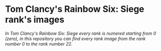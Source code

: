 # Tom Clancy's Rainbow Six: Siege rank's images
*In Tom Clancy's Rainbow Six: Siege every rank is numered starting from 0 (zero), in this repository you can find every rank image from the rank number 0 to the rank number 22.*
